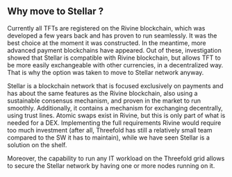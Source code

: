 ## Why move to Stellar ?

Currently all TFTs are registered on the Rivine blockchain, which was developed a few years back and has proven to run seamlessly. It was the best choice at the moment it was constructed. In the meantime, more advanced payment blockchains have appeared. Out of these, investigation showed that Stellar is compatible with Rivine blockchain, but allows TFT to be more easily exchangeable with other currencies, in a decentralized way. 
That is why the option was taken to move to Stellar network anyway. 

Stellar is a blockchain network that is focused exclusively on payments and has about the same features as the Rivine blockchain, also using a sustainable consensus mechanism, and proven in the market to run smoothly. Additionally, it contains a mechanism for exchanging decentrally, using trust lines. 
Atomic swaps exist in Rivine, but this is only part of what is needed for a DEX. 
Implementing the full requirements Rivine would require too much investment (after all, Threefold has still a relatively small team compared to the SW it has to maintain), while we have seen Stellar is a solution on the shelf. 

Moreover, the capability to run any IT workload on the Threefold grid allows to secure the Stellar network by having one or more nodes running on it. 
